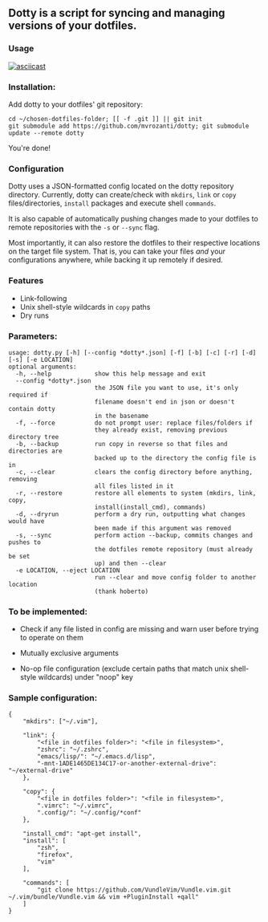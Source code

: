 ## Dotty is a script for syncing and managing versions of your dotfiles.

### Usage
[![asciicast](https://asciinema.org/a/200410.png)](https://asciinema.org/a/200410)

### Installation:
  Add dotty to your dotfiles' git repository:
  
    cd ~/chosen-dotfiles-folder; [[ -f .git ]] || git init
    git submodule add https://github.com/mvrozanti/dotty; git submodule update --remote dotty

You're done!
  
### Configuration
  Dotty uses a JSON-formatted config located on the dotty repository directory.
  Currently, dotty can create/check with `mkdirs`, `link` or `copy` files/directories, `install` packages and execute shell `commands`.

  It is also capable of automatically pushing changes made to your dotfiles to remote repositories with the `-s` or `--sync` flag.

  Most importantly, it can also restore the dotfiles to their respective locations on the target file system. That is, you can take your files *and* your configurations anywhere, while backing it up remotely if desired.


### Features
- Link-following
- Unix shell-style wildcards in `copy` paths
- Dry runs

### Parameters: 
  
    usage: dotty.py [-h] [--config *dotty*.json] [-f] [-b] [-c] [-r] [-d] [-s] [-e LOCATION]
    optional arguments:
      -h, --help            show this help message and exit
      --config *dotty*.json
                            the JSON file you want to use, it's only required if
                            filename doesn't end in json or doesn't contain dotty
                            in the basename
      -f, --force           do not prompt user: replace files/folders if
                            they already exist, removing previous directory tree
      -b, --backup          run copy in reverse so that files and directories are
                            backed up to the directory the config file is in
      -c, --clear           clears the config directory before anything, removing
                            all files listed in it
      -r, --restore         restore all elements to system (mkdirs, link, copy,
                            install(install_cmd), commands)
      -d, --dryrun          perform a dry run, outputting what changes would have
                            been made if this argument was removed
      -s, --sync            perform action --backup, commits changes and pushes to
                            the dotfiles remote repository (must already be set
                            up) and then --clear
      -e LOCATION, --eject LOCATION
                            run --clear and move config folder to another location
                            (thank hoberto)
### To be implemented:

 - Check if any file listed in config are missing and warn user before trying to operate on them

 - Mutually exclusive arguments

 - No-op file configuration (exclude certain paths that match unix shell-style wildcards) under "noop" key

### Sample configuration:

    {
        "mkdirs": ["~/.vim"],
        
        "link": {
            "<file in dotfiles folder>": "<file in filesystem>",
            "zshrc": "~/.zshrc",
            "emacs/lisp/": "~/.emacs.d/lisp",
            "-mnt-1ADE1465DE134C17-or-another-external-drive": "~/external-drive"
        },

        "copy": {
            "<file in dotfiles folder>": "<file in filesystem>",
            ".vimrc": "~/.vimrc",
            ".config/": "~/.config/*conf"
        },

        "install_cmd": "apt-get install",
        "install": [
            "zsh",
            "firefox",
            "vim"
        ],
            
        "commands": [
            "git clone https://github.com/VundleVim/Vundle.vim.git ~/.vim/bundle/Vundle.vim && vim +PluginInstall +qall"
        ]
    }
